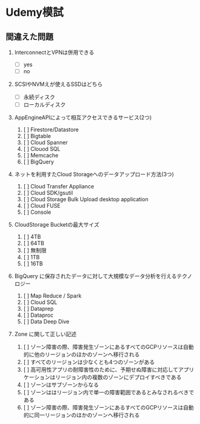 # Udemy模試
## 間違えた問題

1. InterconnectとVPNは併用できる
    - [ ] yes
    - [ ] no

2. SCSIやNVMえが使えるSSDはどちら
    - [ ] 永続ディスク
    - [ ] ローカルディスク

3. AppEngineAPIによって相互アクセスできるサービス(2つ)
   1. [ ] Firestore/Datastore
   2. [ ] Bigtable
   3. [ ] Cloud Spanner
   4. [ ] Clouod SQL
   5. [ ] Memcache
   6. [ ] BigQuery

4. ネットを利用すたCloud Storageへのデータアップロード方法(3つ)
   1. [ ] Cloud Transfer Appliance
   2. [ ] Cloud SDK/gsutil
   3. [ ] Cloud Storage Bulk Upload desktop application
   4. [ ] Cloud FUSE
   5. [ ] Console

5. CloudStorage Bucketの最大サイズ
   1. [ ] 4TB
   2. [ ] 64TB
   3. [ ] 無制限
   4. [ ] 1TB
   5. [ ] 16TB

6. BigQuery に保存されたデータに対して大規模なデータ分析を行えるテクノロジー
   1. [ ] Map Reduce / Spark
   2. [ ] Cloud SQL
   3. [ ] Dataprep
   4. [ ] Dataproc
   5. [ ] Data Deep Dive

7. Zone に関して正しい記述
   1. [ ] ゾーン障害の際、障害発生ゾーンにあるすべてのGCPリソースは自動的に他のリージョンのほかのゾーンへ移行される
   2. [ ] すべてのリージョンは少なくとも4つのゾーンがある
   3. [ ] 高可用性アプリの耐障害性のために、予期せぬ障害に対応してアプリケーションはリージョン内の複数のゾーンにデプロイすべきである
   4. [ ] ゾーンはサブゾーンからなる
   5. [ ] ゾーンははリージョン内で単一の障害範囲であるとみなされるべきである
   6. [ ] ゾーン障害の際、障害発生ゾーンにあるすべてのGCPリソースは自動的に同一リージョンのほかのゾーンへ移行される

